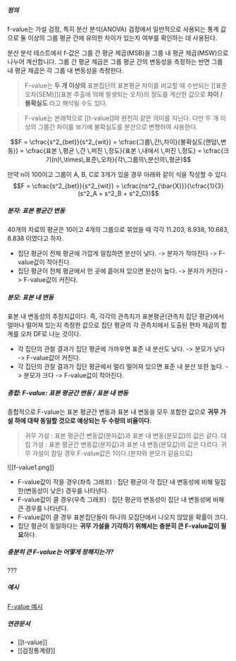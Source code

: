 ##### 정의
f-value는 가설 검정, 특히 분산 분석(ANOVA) 검정에서 일반적으로 사용되는 통계 값으로 둘 이상의 그룹 평균 간에 유의한 차이가 있는지 여부를 확인하는 데 사용된다.

분산 분석 테스트에서 f-값은 그룹 간 평균 제곱(MSB)을 그룹 내 평균 제곱(MSW)으로 나누어 계산합니다. 그룹 간 평균 제곱은 그룹 평균 간의 변동성을 측정하는 반면 그룹 내 평균 제곱은 각 그룹 내 변동성을 측정한다.

>F-value는 **두 개 이상의** 표본집단의 표본평균 차이를 비교할 때 수반되는 [[표준 오차(SEM)]](표본 추출에 의해 발생되는 오차)의 정도를 계산한 값으로 **차이 / 불확실도** 라고 해석될 수도 있다.

> F-value는 본래적으로 [[t-value]]와 완전히 같은 의미를 지닌다. 다만 두 개 이상의 그룹간 차이를 보기에 불확실도를 분산으로 변형하여 사용한다. 

$$F = \cfrac{s^2_{bet}}{s^2_{wit}} = \cfrac{그룹\,간\,차이}{불확실도(랜덤\,변동)} = \cfrac{표본 \,평균 \,간 \,퍼진 \,정도}{표본 \,내에서 \,퍼진 \,정도} = \cfrac{크기(n)\,\times\,표준\,오차}{각\,그룹의\,분산의\,평균}$$

만약 n이 100이고 그룹이 A, B, C로 3개가 있을 경우 아래와 같이 식을 작성할 수 있다.
$$F = \cfrac{s^2_{bet}}{s^2_{wit}} = \cfrac{ns^2_{\bar{X}}}{\cfrac{1}{3}(s^2_A + s^2_B + s^2_C)}$$

##### 분자: 표본 평균간 변동
40개의 자료의 평균은 10이고 4개의 그룹으로 묶었을 때 각각 11.203, 8.938, 10.683, 8.838 이였다고 하자. 

* 집단 평균이 전체 평균에 가깝게 밀집하면 분산이 낮다. -> 분자가 작아진다 -> F-value값이 작아진다.
* 집단 평균이 전체 평균에서 먼 곳에 흩어져 있으면 분산이 높다. -> 분자가 커진다 -> F-value값이 커진다.

##### 분모: 표본 내 변동
표본 내 변동성의 추정치값이다. 즉, 각각의 관측치가 표본평균(관측치 집단 평균)에서 얼마나 떨어져 있는지 측정한 값으로 집단 평균의 각 관측치에서 도출된 편차 제곱의 합계를 오차 DF로 나눈 것이다.
* 각 집단의 관찰 결과가 집단 평균에 가까우면 표준 내 분산도 낮다. -> 분모가 낮다 -> F-value값이 커진다.
* 각 집단의 관찰 결과가 집단 평균에서 멀리 떨어져 있으면 표준 내 분산 또한 높다. -> 분모가 크다 -> F-value값이 작아진다. 


##### 종합: F-value: 표본 평균간 변동 / 표본 내 변동
종합적으로 F-value는 표본 평균간 변동과 표본 내 변동을 모두 포함한 값으로 **귀무 가설 하에 대략 동일할 것으로 예상되는 두 수량의 비율이다.**

>귀무 가설 : 표본 평균간 변동값(분자값)과 표본 내 변동(분모값)의 값은 같다.
>대립 가설 : 표본 평균간 변동값(분자값)과 표본 내 변동(분모값)의 값은 다르다.
>	귀무 가설이 참일 경우 F-value값은 1이다.(분자와 분모가 같음으로)

![[f-value1.png]]
* F-value값이 작을 경우(좌측 그래프) : 집단 평균이 각 집단 내 변동성에 비해 밀집한(변동성이 낮은) 경우를 나타낸다.
* F-value값이 클 경우(우측 그래프) : 집단 평균의 변동성이 집단 내 변동성에 비해 큰 경우를 나타낸다.
* F-value값이 클 경우 표본집단들이 하나의 모집단에서 나오지 않았을 확률이 크다. 
* 집단 평균이 동일하다는 **귀무 가설을 기각하기 위해서는 충분히 큰 F-value값이 필요**하다. 


##### 충분히 큰 F-value는 어떻게 정해지는가?
???

##### 예시
[F-value 예시](https://angeloyeo.github.io/2020/02/29/ANOVA.html#f-value%EB%A5%BC-%EA%B3%84%EC%82%B0%ED%95%98%EB%8A%94-%EC%98%88%EC%8B%9C-%EB%AC%B8%EC%A0%9C)


##### 연관문서
* [[t-value]]
* [[검정통계량]]
